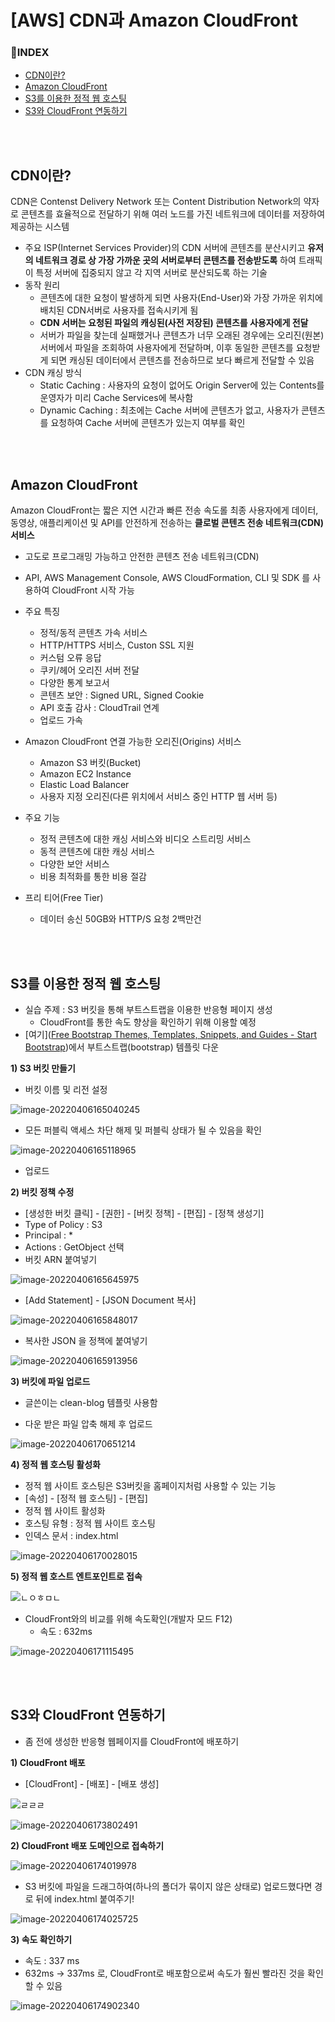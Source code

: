 <h1> [AWS] CDN과 Amazon CloudFront</h1>



<h3>📌INDEX</h3> 

- [CDN이란?](#cdn이란)
- [Amazon CloudFront](amazon-cloudfront)
- [S3를 이용한 정적 웹 호스팅](#s3를-이용한-정적-웹-호스팅)
- [S3와 CloudFront 연동하기](#s3와-cloudfront-연동하기)

<br>

<br>

<h2>CDN이란?</h2>

CDN은 Contenst Delivery Network 또는 Content Distribution Network의 약자로  콘텐츠를 효율적으로 전달하기 위해 여러 노드를 가진 네트워크에 데이터를 저장하여 제공하는 시스템

- 주요 ISP(Internet Services Provider)의 CDN 서버에 콘텐츠를 분산시키고 **유저의 네트워크 경로 상 가장 가까운 곳의 서버로부터 콘텐츠를 전송받도록** 하여 트래픽이 특정 서버에 집중되지 않고 각 지역 서버로 분산되도록 하는 기술
- 동작 원리
  - 콘텐츠에 대한 요청이 발생하게 되면 사용자(End-User)와 가장 가까운 위치에 배치된 CDN서버로 사용자를 접속시키게 됨
  - **CDN 서버는 요청된 파일의 캐싱된(사전 저장된) 콘텐츠를 사용자에게 전달**
  - 서버가 파일을 찾는데 실패했거나 콘텐츠가 너무 오래된 경우에는 오리진(원본) 서버에서 파일을 조회하여 사용자에게 전달하며, 이후 동일한 콘텐츠를 요청받게 되면 캐싱된 데이터에서 콘텐츠를 전송하므로 보다 빠르게 전달할 수 있음
- CDN 캐싱 방식
  - Static Caching : 사용자의 요청이 없어도 Origin Server에 있는 Contents를 운영자가 미리 Cache Services에 복사함
  - Dynamic Caching : 최초에는 Cache 서버에 콘텐츠가 없고, 사용자가 콘텐츠를 요청하여 Cache 서버에 콘텐츠가 있는지 여부를 확인

<br>

<br>

<h2>Amazon CloudFront</h2>

Amazon CloudFront는 짧은 지연 시간과 빠른 전송 속도롤 최종 사용자에게 데이터, 동영상, 애플리케이션 및 API를 안전하게 전송하는 **클로벌 콘텐츠 전송 네트워크(CDN) 서비스**

- 고도로 프로그래밍 가능하고 안전한 콘텐츠 전송 네트워크(CDN)

- API, AWS Management Console, AWS CloudFormation, CLI 및 SDK 를 사용하여 CloudFront 시작 가능
- 주요 특징
  - 정적/동적 콘텐츠 가속 서비스
  - HTTP/HTTPS 서비스, Custon SSL 지원
  - 커스텀 오류 응답
  - 쿠키/헤어 오리진 서버 전달
  - 다양한 통계 보고서
  - 콘텐츠 보안 : Signed URL, Signed Cookie
  - API 호출 감사 : CloudTrail 연계
  - 업로드 가속
- Amazon CloudFront 연결 가능한 오리진(Origins) 서비스
  - Amazon S3 버킷(Bucket)
  - Amazon EC2 Instance
  - Elastic Load Balancer
  - 사용자 지정 오리진(다른 위치에서 서비스 중인 HTTP 웹 서버 등)
- 주요 기능 
  - 정적 콘텐츠에 대한 캐싱 서비스와 비디오 스트리밍 서비스
  - 동적 콘텐츠에 대한 캐싱 서비스
  - 다양한 보안 서비스
  - 비용 최적화를 통한 비용 절감
- 프리 티어(Free Tier)
  - 데이터 송신 50GB와 HTTP/S 요청 2백만건

<br>

<br>

<h2>S3를 이용한 정적 웹 호스팅</h2>

- 실습 주제 : S3 버킷을 통해 부트스트랩을 이용한 반응형 페이지 생성 
  - CloudFront를 통한 속도 향상을 확인하기 위해 이용할 예정
- [여기]([Free Bootstrap Themes, Templates, Snippets, and Guides - Start Bootstrap](https://startbootstrap.com/))에서 부트스트랩(bootstrap) 템플릿 다운



**1) S3 버킷 만들기**

- 버킷 이름 및 리전 설정

![image-20220406165040245](C:\Users\USER\AppData\Roaming\Typora\typora-user-images\image-20220406165040245.png)

- 모든 퍼블릭 액세스 차단 해제 및 퍼블릭 상태가 될 수 있음을 확인 

![image-20220406165118965](C:\Users\USER\AppData\Roaming\Typora\typora-user-images\image-20220406165118965.png)

- 업로드



**2) 버킷 정책 수정**

- [생성한 버킷 클릭] - [권한] - [버킷 정책] - [편집] - [정책 생성기]
-  Type of Policy : S3 
- Principal : *
- Actions : GetObject 선택
- 버킷 ARN 붙여넣기

![image-20220406165645975](C:\Users\USER\AppData\Roaming\Typora\typora-user-images\image-20220406165645975.png)

- [Add Statement] - [JSON Document 복사]

![image-20220406165848017](C:\Users\USER\AppData\Roaming\Typora\typora-user-images\image-20220406165848017.png)

- 복사한 JSON 을 정책에 붙여넣기

![image-20220406165913956](C:\Users\USER\AppData\Roaming\Typora\typora-user-images\image-20220406165913956.png)



**3) 버킷에 파일 업로드**

- 글쓴이는 clean-blog 템플릿 사용함

- 다운 받은 파일 압축 해제 후 업로드

![image-20220406170651214](C:\Users\USER\AppData\Roaming\Typora\typora-user-images\image-20220406170651214.png)



**4) 정적 웹 호스팅 활성화**

- 정적 웹 사이트 호스팅은 S3버킷을 홈페이지처럼 사용할 수 있는 기능
- [속성] - [정적 웹 호스팅] - [편집]
- 정적 웹 사이트 활성화
- 호스팅 유형 : 정적 웹 사이트 호스팅
- 인덱스 문서 : index.html

![image-20220406170028015](C:\Users\USER\AppData\Roaming\Typora\typora-user-images\image-20220406170028015.png)



**5) 정적 웹 호스트 엔트포인트로 접속**

![ㄴㅇㅎㅁㄴ](C:\Users\USER\Desktop\ㄴㅇㅎㅁㄴ.png)

- CloudFront와의 비교를 위해 속도확인(개발자 모드 F12)
  - 속도 : 632ms

![image-20220406171115495](C:\Users\USER\AppData\Roaming\Typora\typora-user-images\image-20220406171115495.png)

<br>

<br>

<h2>S3와 CloudFront 연동하기</h2>

- 좀 전에 생성한 반응형 웹페이지를 CloudFront에 배포하기



**1) CloudFront 배포**

- [CloudFront] - [배포] - [배포 생성]

![ㄹㄹㄹ](C:\Users\USER\Desktop\ㄹㄹㄹ.png)

![image-20220406173802491](C:\Users\USER\AppData\Roaming\Typora\typora-user-images\image-20220406173802491.png)



**2) CloudFront 배포 도메인으로 접속하기**

![image-20220406174019978](C:\Users\USER\AppData\Roaming\Typora\typora-user-images\image-20220406174019978.png)

- S3 버킷에 파일을 드래그하여(하나의 폴더가 묶이지 않은 상태로) 업로드했다면 경로 뒤에 index.html 붙여주기!

![image-20220406174025725](C:\Users\USER\AppData\Roaming\Typora\typora-user-images\image-20220406174025725.png)



**3) 속도 확인하기**

- 속도 : 337 ms
- 632ms -> 337ms 로, CloudFront로 배포함으로써 속도가 훨씬 빨라진 것을 확인할 수 있음

![image-20220406174902340](C:\Users\USER\AppData\Roaming\Typora\typora-user-images\image-20220406174902340.png)